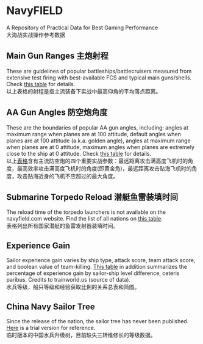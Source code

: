 # NavyFIELD
A Repository of Practical Data for Best Gaming Performance  
大海战实战操作参考数据

## Main Gun Ranges 主炮射程
These are guidelines of popular battleships/battlecruisers measured from extensive test firing with best-available FCS and typical main guns/shells. Check [this table](Guildlines.md) for details.  
以上表格的射程是指主流装备下实战中最高仰角的平均落点距离。

## AA Gun Angles 防空炮角度
These are the boundaries of popular AA gun angles, including: angles at maximum range when planes are at 100 attitude, default angles when planes are at 100 attitude (a.k.a. golden angle), angles at maximum range when planes are at 0 attitude, maximum angles when planes are extremely close to the ship at 0 attitude. Check [this table](AA_Angle.md) for details.  
以上[表格](AA_Angle.md)含有主流防空炮的四个重要实战参数：最远距离攻击满高度飞机时的角度，最高效率攻击满高度飞机时的角度(即黄金角)，最远距离攻击贴海飞机时的角度，攻击贴海近身的飞机不应超过的最大角度。

## Submarine Torpedo Reload 潜艇鱼雷装填时间
The reload time of the torpedo launchers is not available on the navyfield.com website. Find the list of all nations on [this table](Submarine.md).  
表格列出所有国家潜艇的鱼雷发射器装填时间。

## Experience Gain
Sailor experience gain varies by ship type, attack score, team attack score, and boolean value of team-killing. [This table](Exp.md) in addition summarizes the percentage of experience gain by sailor-ship level difference, ceteris paribus. Credits to trainworld.us (source of data).  
水兵等级，船只等级和经验获取比例的关系总表和简图。

## China Navy Sailor Tree
Since the release of the nation, the sailor tree has never been published. [Here](CN_sailor_tree.md) is a trial version for reference.  
临时版本的中国水兵升级树，目前缺失三转维修长的等级数据。

